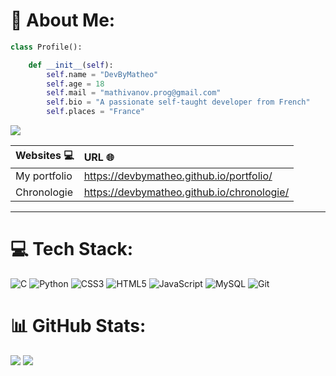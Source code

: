 # 💫 About Me:
```python
class Profile():

    def __init__(self):
        self.name = "DevByMatheo"
        self.age = 18
        self.mail = "mathivanov.prog@gmail.com"
        self.bio = "A passionate self-taught developer from French"
        self.places = "France"
```

<img src="https://media.giphy.com/media/NPXkCN2FutVO1Nt4P9/giphy.gif">

| Websites 💻 | URL 🌐 |
| -------------- | :--------- |
| My portfolio | https://devbymatheo.github.io/portfolio/   |
| Chronologie  | https://devbymatheo.github.io/chronologie/ |
---

# 💻 Tech Stack:
![C](https://img.shields.io/badge/c-%2300599C.svg?style=for-the-badge&logo=c&logoColor=white) ![Python](https://img.shields.io/badge/python-3670A0?style=for-the-badge&logo=python&logoColor=ffdd54) ![CSS3](https://img.shields.io/badge/css3-%231572B6.svg?style=for-the-badge&logo=css3&logoColor=white) ![HTML5](https://img.shields.io/badge/html5-%23E34F26.svg?style=for-the-badge&logo=html5&logoColor=white) ![JavaScript](https://img.shields.io/badge/javascript-%23323330.svg?style=for-the-badge&logo=javascript&logoColor=%23F7DF1E) ![MySQL](https://img.shields.io/badge/mysql-4479A1.svg?style=for-the-badge&logo=mysql&logoColor=white) ![Git](https://img.shields.io/badge/git-%23F05033.svg?style=for-the-badge&logo=git&logoColor=white)

# 📊 GitHub Stats:
![](https://github-readme-stats.vercel.app/api?username=DevByMatheo&theme=dark&hide_border=false&include_all_commits=false&count_private=false)
![](https://github-readme-stats.vercel.app/api/top-langs/?username=DevByMatheo&theme=dark&hide_border=false&include_all_commits=false&count_private=false&layout=compact)
